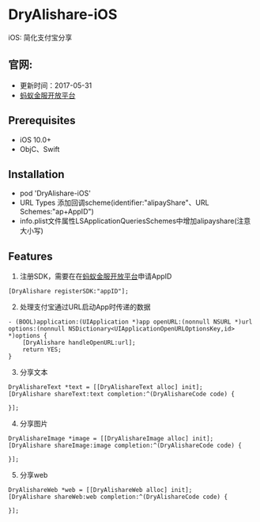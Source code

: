 # DryAlishare-iOS
iOS: 简化支付宝分享

## 官网:
* 更新时间：2017-05-31
* [蚂蚁金服开放平台](https://docs.open.alipay.com/215/105276/)

## Prerequisites
* iOS 10.0+
* ObjC、Swift

## Installation
* pod 'DryAlishare-iOS'
* URL Types 添加回调scheme(identifier:"alipayShare"、URL Schemes:"ap+AppID")
* info.plist文件属性LSApplicationQueriesSchemes中增加alipayshare(注意大小写)

## Features
1. 注册SDK，需要在在[蚂蚁金服开放平台](https://docs.open.alipay.com/215/105276/)申请AppID
```
[DryAlishare registerSDK:"appID"];
```
2. 处理支付宝通过URL启动App时传递的数据
``` 
- (BOOL)application:(UIApplication *)app openURL:(nonnull NSURL *)url options:(nonnull NSDictionary<UIApplicationOpenURLOptionsKey,id> *)options {
    [DryAlishare handleOpenURL:url];
    return YES;
}
```
3. 分享文本
```
DryAlishareText *text = [[DryAlishareText alloc] init];
[DryAlishare shareText:text completion:^(DryAlishareCode code) {

}];
```
4. 分享图片
```
DryAlishareImage *image = [[DryAlishareImage alloc] init];
[DryAlishare shareImage:image completion:^(DryAlishareCode code) {

}];
```
5. 分享web
```
DryAlishareWeb *web = [[DryAlishareWeb alloc] init];
[DryAlishare shareWeb:web completion:^(DryAlishareCode code) {

}];
```
